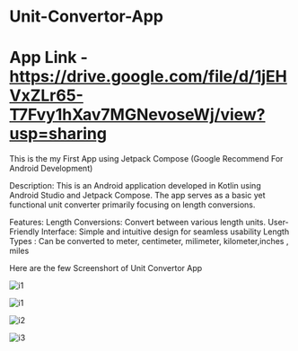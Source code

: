 # Unit-Convertor-App

# App Link - https://drive.google.com/file/d/1jEHVxZLr65-T7Fvy1hXav7MGNevoseWj/view?usp=sharing

This is the my First App using Jetpack Compose (Google Recommend For Android Development)

Description: 
This is an Android application developed in Kotlin using Android Studio and Jetpack Compose. 
The app serves as a basic yet functional unit converter primarily focusing on length conversions.

Features:
Length Conversions: Convert between various length units.
User-Friendly Interface: Simple and intuitive design for seamless usability
Length Types : Can be converted to meter, centimeter, milimeter, kilometer,inches , miles

Here are the few Screenshort of Unit Convertor App

![i1](https://github.com/deyrohit/Unit-Convertor-App/assets/88137895/1cc185c6-e778-4e87-8025-a99420ea3f98)

![i1](https://github.com/deyrohit/Unit-Convertor-App/assets/88137895/2811d9ba-6f9c-470f-8de4-097a1907223f)

![i2](https://github.com/deyrohit/Unit-Convertor-App/assets/88137895/eb921c99-423d-49d8-b1a9-694a71ff9a69)

![i3](https://github.com/deyrohit/Unit-Convertor-App/assets/88137895/0a532d58-c48d-4c0f-9799-53c6643ae6e5)
